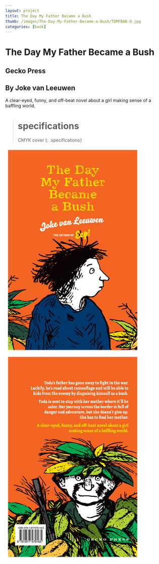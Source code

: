 ```yaml
---
layout: project
title: The Day My Father Became a Bush
thumb: /images/The-Day-My-Father-Became-a-Bush/TDMFBAB-0.jpg
categories: [book]
---
```


# The Day My Father Became a Bush

## Gecko Press

## By Joke van Leeuwen

A clear-eyed, funny, and off-beat novel about a girl making sense of a baffling world.

> # specifications
> CMYK cover
{: .specifications}

![](/images/The-Day-My-Father-Became-a-Bush/TDMFBAB-1.jpg)
![](/images/The-Day-My-Father-Became-a-Bush/TDMFBAB-2.jpg)